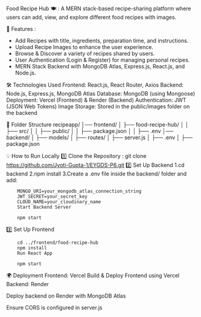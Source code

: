 Food Recipe Hub 🍽️ : A MERN stack-based recipe-sharing platform where users can add, view, and explore different food recipes with images.

🚀 Features :
- Add Recipes with title, ingredients, preparation time, and instructions.
- Upload Recipe Images to enhance the user experience.
- Browse & Discover a variety of recipes shared by users.
- User Authentication (Login & Register) for managing personal recipes.
- MERN Stack Backend with MongoDB Atlas, Express.js, React.js, and Node.js.




🛠️ Technologies Used
Frontend: React.js, React Router, Axios
Backend: Node.js, Express.js, MongoDB Atlas
Database: MongoDB (using Mongoose)
Deployment: Vercel (Frontend) & Render (Backend)
Authentication: JWT (JSON Web Tokens)
Image Storage: Stored in the public/images folder on the backend



📂 Folder Structure
recipeapp/
│── frontend/
│   ├── food-recipe-hub/
│   │   ├── src/
│   │   ├── public/
│   │   ├── package.json
│   │   ├── .env
│── backend/
│   ├── models/
│   ├── routes/
│   ├── server.js
│   ├── .env
│   ├── package.json




💡 How to Run Locally
1️⃣ Clone the Repository : git clone https://github.com/Jyoti-Gupta-1/EYGDS-P6.git
2️⃣ Set Up Backend
        1.cd backend
        2.npm install
        3.Create a .env file inside the backend/ folder and add:


        MONGO_URI=your_mongodb_atlas_connection_string
        JWT_SECRET=your_secret_key
        CLOUD_NAME=your_cloudinary_name
        Start Backend Server

        npm start
3️⃣ Set Up Frontend

        cd ../frontend/food-recipe-hub
        npm install
        Run React App

        npm start



🌍 Deployment
Frontend: Vercel
Build & Deploy Frontend using Vercel
Backend: Render

Deploy backend on Render with MongoDB Atlas

Ensure CORS is configured in server.js
